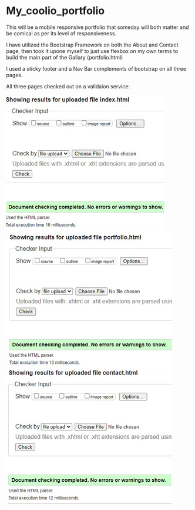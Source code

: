 # My_coolio_portfolio
This will be a mobile responsive portfolio that someday will both matter and be comical as per its level of responsiveness.

I have utilized the Bootstrap Framework on both the About and Contact page, then took it upone myself to just use flexbox on my own terms to build the main part of the Gallary (portfolio.html)

I used a sticky footer and a Nav Bar complements of bootstrap on all three pages.

All three pages checked out on a validaion service:

<img src=/assets/images/indexvalidation.jpg>
<img src=/assets/images/portvalidation.jpg>
<img src=/assets/images/contactvalidation.jpg>
